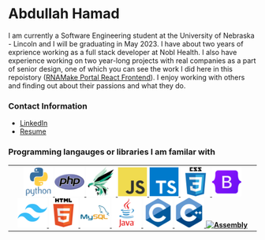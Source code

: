 # Abdullah Hamad

I am currently a Software Engineering student at the University of Nebraska - Lincoln and I will be graduating in May 2023. I have about two years of exprience working as a full stack developer at Nobl Health. I also have experience working on two year-long projects with real companies as a part of senior design, one of which you can see the work I did here in this repoistory ([RNAMake Portal React Frontend](https://github.com/ahamad2/rnamake-portal-frontend)). I enjoy working with others and finding out about their passions and what they do. 

### Contact Information
* [LinkedIn](https://www.linkedin.com/in/abdullah-hamad-530a55257/)
* [Resume](https://drive.google.com/file/d/1sIXq61oS_ZhjwDxb_AsBkpBKWlRYuw4p/view)

### Programming langauges or libraries I am familar with
<table align="center">
    <tr>
        <th>
            <a href="https://www.python.org/">
                <img src="https://raw.githubusercontent.com/devicons/devicon/master/icons/python/python-original-wordmark.svg" width=60 alt="Python">
            </a>
            <a href="https://www.php.net/">
                <img src="https://raw.githubusercontent.com/devicons/devicon/master/icons/php/php-original.svg" width=60 alt="PHP">
            </a>
            <a href="https://phalcon.io/en-us">
                <img src="https://raw.githubusercontent.com/devicons/devicon/master/icons/phalcon/phalcon-original.svg" width=60 alt="Phalcon">
            </a>
            <a href="https://www.javascript.com/">
                <img src="https://raw.githubusercontent.com/devicons/devicon/master/icons/javascript/javascript-original.svg" width=60 alt="JavaScript">
            </a>
             <a href="https://www.typescriptlang.org/">
                <img src="https://raw.githubusercontent.com/devicons/devicon/master/icons/typescript/typescript-original.svg" width=60 alt="TypeScript">
            </a>
            <a href="https://www.w3.org/Style/CSS/Overview.en.html">
                <img src="https://raw.githubusercontent.com/devicons/devicon/master/icons/css3/css3-original-wordmark.svg" width=60 alt="CSS">
            </a>
            <a href="https://getbootstrap.com/">
                <img src="https://raw.githubusercontent.com/devicons/devicon/master/icons/bootstrap/bootstrap-original.svg" width=60 alt="Bootstrap">
            </a>
            <a href="https://tailwindcss.com/">
                <img src="https://raw.githubusercontent.com/devicons/devicon/master/icons/tailwindcss/tailwindcss-plain.svg" width=60 alt="TailwindCSS">
            </a>
            <a href="https://developer.mozilla.org/en-US/docs/Web/HTML">
                <img src="https://raw.githubusercontent.com/devicons/devicon/master/icons/html5/html5-original-wordmark.svg" width=60 alt="HTML">
            </a>
            <a href="https://www.mysql.com/">
                <img src="https://raw.githubusercontent.com/devicons/devicon/master/icons/mysql/mysql-original-wordmark.svg" width=60 alt="MySQL">
            </a>
            <a href="https://www.oracle.com/java/technologies/">
                <img src="https://raw.githubusercontent.com/devicons/devicon/master/icons/java/java-original-wordmark.svg" width=60 alt="Java">
            </a>
            <a href="https://en.wikipedia.org/wiki/C_(programming_language)">
                <img src="https://raw.githubusercontent.com/devicons/devicon/master/icons/c/c-original.svg" width=60 alt="C">
            </a>
            <a href="https://en.wikipedia.org/wiki/C++">
                <img src="https://raw.githubusercontent.com/devicons/devicon/master/icons/cplusplus/cplusplus-original.svg" width=60 alt="C++">
            </a>
            <a href="https://en.wikipedia.org/wiki/Assembly_language">
                <img src="https://upload.wikimedia.org/wikipedia/commons/e/ef/APNG_Assembler_Logo.svg" width=60 alt="Assembly">
            </a>
        </th>
    </tr>
</table>

<!--
**ahamad2/ahamad2** is a ✨ _special_ ✨ repository because its `README.md` (this file) appears on your GitHub profile.

Here are some ideas to get you started:

- 🔭 I’m currently working on ...
- 🌱 I’m currently learning ...
- 👯 I’m looking to collaborate on ...
- 🤔 I’m looking for help with ...
- 💬 Ask me about ...
- 📫 How to reach me: ...
- 😄 Pronouns: ...
- ⚡ Fun fact: ...
-->
